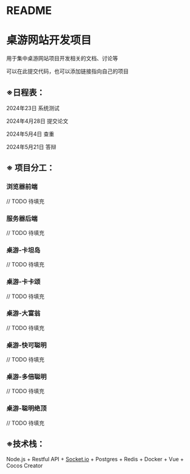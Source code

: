 # README

# 桌游网站开发项目

用于集中桌游网站项目开发相关的文档、讨论等

可以在此提交代码，也可以添加链接指向自己的项目

## ※日程表：

2024年23日 系统测试

2024年4月28日 提交论文

2024年5月4日 查重

2024年5月21日 答辩

## ※ 项目分工：

### 浏览器前端

// TODO 待填充

### 服务器后端

// TODO 待填充

### 桌游-卡坦岛

// TODO 待填充

### 桌游-卡卡颂

// TODO 待填充

### 桌游-大富翁

// TODO 待填充

### 桌游-快可聪明

// TODO 待填充

### 桌游-多倍聪明

// TODO 待填充

### 桌游-聪明绝顶

// TODO 待填充

## ※技术栈：

Node.js + Restful API + [Socket.io](http://Socket.io) + Postgres + Redis + Docker + Vue + Cocos Creator